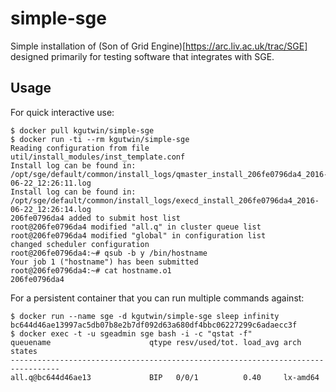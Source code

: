 simple-sge
==========

Simple installation of (Son of Grid Engine)[https://arc.liv.ac.uk/trac/SGE]
designed primarily for testing software that integrates with SGE.

Usage
-----

For quick interactive use:

```
$ docker pull kgutwin/simple-sge
$ docker run -ti --rm kgutwin/simple-sge
Reading configuration from file util/install_modules/inst_template.conf
Install log can be found in: /opt/sge/default/common/install_logs/qmaster_install_206fe0796da4_2016-06-22_12:26:11.log
Install log can be found in: /opt/sge/default/common/install_logs/execd_install_206fe0796da4_2016-06-22_12:26:14.log
206fe0796da4 added to submit host list
root@206fe0796da4 modified "all.q" in cluster queue list
root@206fe0796da4 modified "global" in configuration list
changed scheduler configuration
root@206fe0796da4:~# qsub -b y /bin/hostname
Your job 1 ("hostname") has been submitted
root@206fe0796da4:~# cat hostname.o1
206fe0796da4
```

For a persistent container that you can run multiple commands against:

```
$ docker run --name sge -d kgutwin/simple-sge sleep infinity
bc644d46ae13997ac5db07b8e2b7df092d63a680df4bbc06227299c6adaecc3f
$ docker exec -t -u sgeadmin sge bash -i -c "qstat -f"
queuename                      qtype resv/used/tot. load_avg arch          states
---------------------------------------------------------------------------------
all.q@bc644d46ae13             BIP   0/0/1          0.40     lx-amd64      
```
